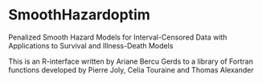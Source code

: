 # SmoothHazardoptim
Penalized Smooth Hazard Models for Interval-Censored Data with Applications to Survival and Illness-Death Models 

This is an R-interface written by Ariane Bercu
Gerds to a library of Fortran functions developed by Pierre Joly, Celia Touraine and Thomas Alexander
